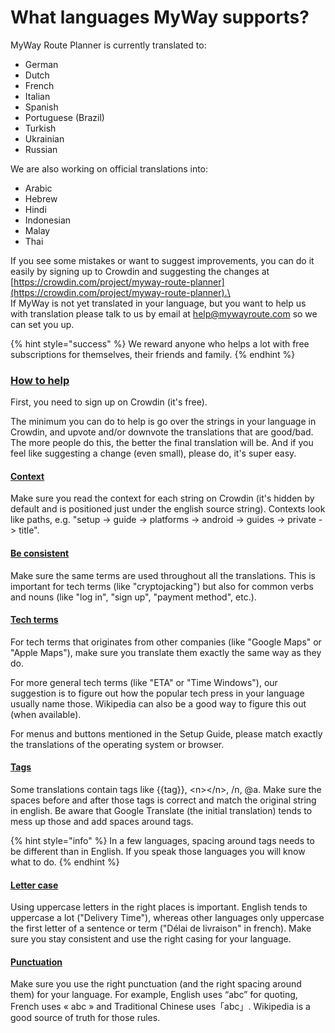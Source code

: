 # What languages MyWay supports?

MyWay Route Planner is currently translated to:

* German
* Dutch
* French
* Italian
* Spanish
* Portuguese (Brazil)
* Turkish
* Ukrainian
* Russian

We are also working on official translations into:

* Arabic
* Hebrew
* Hindi
* Indonesian
* Malay
* Thai

If you see some mistakes or want to suggest improvements, you can do it easily by signing up to Crowdin and suggesting the changes at [https://crowdin.com/project/myway-route-planner](https://crowdin.com/project/myway-route-planner).\
\
If MyWay is not yet translated in your language, but you want to help us with translation please talk to us by email at help@mywayroute.com so we can set you up.

{% hint style="success" %}
We reward anyone who helps a lot with free subscriptions for themselves, their friends and family.
{% endhint %}

### [**How to help**](https://help.nextdns.io/t/q6hmv0s/translations#how-to-help) <a href="#how-to-help" id="how-to-help"></a>

First, you need to sign up on Crowdin (it's free).

The minimum you can do to help is go over the strings in your language in Crowdin, and upvote and/or downvote the translations that are good/bad. The more people do this, the better the final translation will be. And if you feel like suggesting a change (even small), please do, it's super easy.

#### [Context](https://help.nextdns.io/t/q6hmv0s/translations#context) <a href="#context" id="context"></a>

Make sure you read the context for each string on Crowdin (it's hidden by default and is positioned just under the english source string). Contexts look like paths, e.g. "setup -> guide -> platforms -> android -> guides -> private -> title".

#### [Be consistent](https://help.nextdns.io/t/q6hmv0s/translations#be-consistent) <a href="#be-consistent" id="be-consistent"></a>

Make sure the same terms are used throughout all the translations. This is important for tech terms (like "cryptojacking") but also for common verbs and nouns (like "log in", "sign up", "payment method", etc.).

#### [Tech terms](https://help.nextdns.io/t/q6hmv0s/translations#tech-terms)

For tech terms that originates from other companies (like "Google Maps" or "Apple Maps"), make sure you translate them exactly the same way as they do.

For more general tech terms (like "ETA" or "Time Windows"), our suggestion is to figure out how the popular tech press in your language usually name those. Wikipedia can also be a good way to figure this out (when available).

For menus and buttons mentioned in the Setup Guide, please match exactly the translations of the operating system or browser.

#### [Tags](https://help.nextdns.io/t/q6hmv0s/translations#tags) <a href="#tags" id="tags"></a>

Some translations contain tags like \{{tag\}}, \<n>\</n>, /n, @a. Make sure the spaces before and after those tags is correct and match the original string in english. Be aware that Google Translate (the initial translation) tends to mess up those and add spaces around tags.

{% hint style="info" %}
In a few languages, spacing around tags needs to be different than in English. If you speak those languages you will know what to do.
{% endhint %}

#### [Letter case](https://help.nextdns.io/t/q6hmv0s/translations#letter-case) <a href="#letter-case" id="letter-case"></a>

Using uppercase letters in the right places is important. English tends to uppercase a lot ("Delivery Time"), whereas other languages only uppercase the first letter of a sentence or term ("Délai de livraison" in french). Make sure you stay consistent and use the right casing for your language.

#### [Punctuation](https://help.nextdns.io/t/q6hmv0s/translations#punctuation) <a href="#punctuation" id="punctuation"></a>

Make sure you use the right punctuation (and the right spacing around them) for your language. For example, English uses “abc” for quoting, French uses « abc » and Traditional Chinese uses「abc」. Wikipedia is a good source of truth for those rules.

